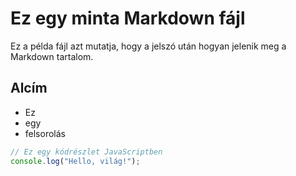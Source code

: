 # Ez egy minta Markdown fájl

Ez a példa fájl azt mutatja, hogy a jelszó után hogyan jelenik meg a Markdown tartalom.

## Alcím

- Ez
- egy
- felsorolás

```javascript
// Ez egy kódrészlet JavaScriptben
console.log("Hello, világ!");
```